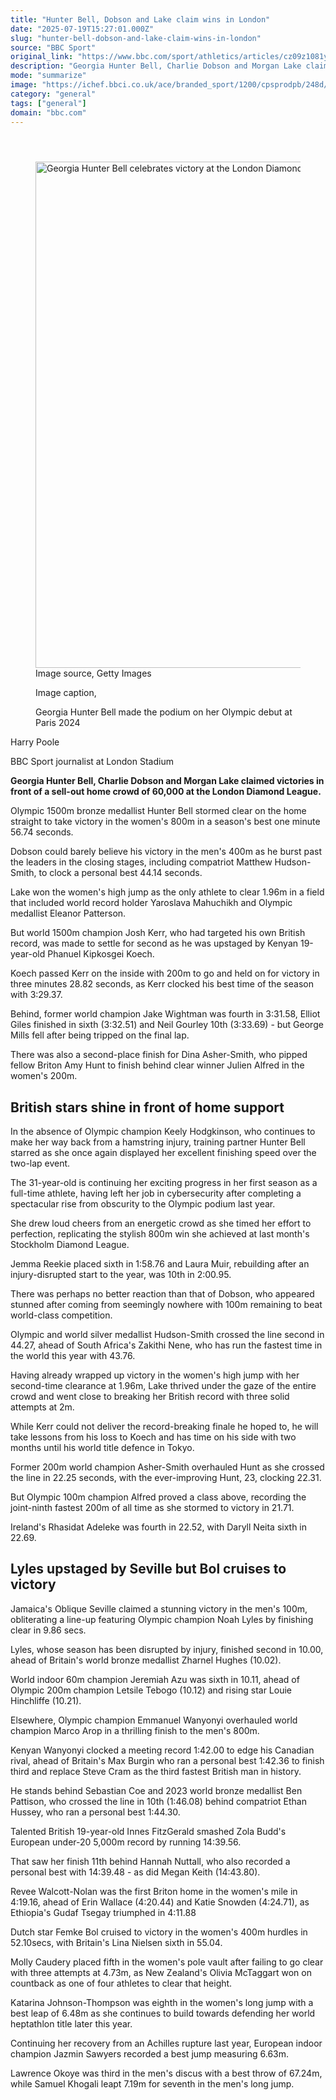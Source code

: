 ```yaml
---
title: "Hunter Bell, Dobson and Lake claim wins in London"
date: "2025-07-19T15:27:01.000Z"
slug: "hunter-bell-dobson-and-lake-claim-wins-in-london"
source: "BBC Sport"
original_link: "https://www.bbc.com/sport/athletics/articles/cz09z1081ydo"
description: "Georgia Hunter Bell, Charlie Dobson and Morgan Lake claim victories in front of a sell-out home crowd of 60,000 at the London Diamond League."
mode: "summarize"
image: "https://ichef.bbci.co.uk/ace/branded_sport/1200/cpsprodpb/248d/live/94898750-64b3-11f0-9881-954771c01d18.jpg"
category: "general"
tags: ["general"]
domain: "bbc.com"
---
```

<div id="readability-page-1" class="page"><div><main id="main-content" data-testid="main-content"><article id="urn-bbc-ares--article-cz09z1081ydo"><header data-component="headline-block"></header><div data-component="image-block"><figure><p><span><picture><source srcset="https://ichef.bbci.co.uk/ace/standard/240/cpsprodpb/248d/live/94898750-64b3-11f0-9881-954771c01d18.jpg.webp 240w, https://ichef.bbci.co.uk/ace/standard/320/cpsprodpb/248d/live/94898750-64b3-11f0-9881-954771c01d18.jpg.webp 320w, https://ichef.bbci.co.uk/ace/standard/480/cpsprodpb/248d/live/94898750-64b3-11f0-9881-954771c01d18.jpg.webp 480w, https://ichef.bbci.co.uk/ace/standard/624/cpsprodpb/248d/live/94898750-64b3-11f0-9881-954771c01d18.jpg.webp 624w, https://ichef.bbci.co.uk/ace/standard/800/cpsprodpb/248d/live/94898750-64b3-11f0-9881-954771c01d18.jpg.webp 800w, https://ichef.bbci.co.uk/ace/standard/976/cpsprodpb/248d/live/94898750-64b3-11f0-9881-954771c01d18.jpg.webp 976w" type="image/webp"><img alt="Georgia Hunter Bell celebrates victory at the London Diamond League" src="https://ichef.bbci.co.uk/ace/standard/1440/cpsprodpb/248d/live/94898750-64b3-11f0-9881-954771c01d18.jpg" srcset="https://ichef.bbci.co.uk/ace/standard/240/cpsprodpb/248d/live/94898750-64b3-11f0-9881-954771c01d18.jpg 240w, https://ichef.bbci.co.uk/ace/standard/320/cpsprodpb/248d/live/94898750-64b3-11f0-9881-954771c01d18.jpg 320w, https://ichef.bbci.co.uk/ace/standard/480/cpsprodpb/248d/live/94898750-64b3-11f0-9881-954771c01d18.jpg 480w, https://ichef.bbci.co.uk/ace/standard/624/cpsprodpb/248d/live/94898750-64b3-11f0-9881-954771c01d18.jpg 624w, https://ichef.bbci.co.uk/ace/standard/800/cpsprodpb/248d/live/94898750-64b3-11f0-9881-954771c01d18.jpg 800w, https://ichef.bbci.co.uk/ace/standard/976/cpsprodpb/248d/live/94898750-64b3-11f0-9881-954771c01d18.jpg 976w" width="1440" height="809.8765432098766"></picture></span><span role="text"><span>Image source, </span>Getty Images</span></p><figcaption><span>Image caption, </span><p>Georgia Hunter Bell made the podium on her Olympic debut at Paris 2024</p></figcaption></figure></div><div data-component="byline-block"><p>Harry Poole</p><p>BBC Sport journalist at London Stadium</p></div><div data-component="text-block"><p><b>Georgia Hunter Bell, Charlie Dobson and Morgan Lake claimed victories in front of a sell-out home crowd of 60,000 at the London Diamond League.</b></p><p>Olympic 1500m bronze medallist Hunter Bell stormed clear on the home straight to take victory in the women's 800m in a season's best one minute 56.74 seconds.</p><p>Dobson could barely believe his victory in the men's 400m as he burst past the leaders in the closing stages, including compatriot Matthew Hudson-Smith, to clock a personal best 44.14 seconds.</p><p>Lake won the women's high jump as the only athlete to clear 1.96m in a field that included world record holder Yaroslava Mahuchikh and Olympic medallist Eleanor Patterson.</p><p>But world 1500m champion Josh Kerr, who had targeted his own British record, was made to settle for second as he was upstaged by Kenyan 19-year-old Phanuel Kipkosgei Koech.</p><p>Koech passed Kerr on the inside with 200m to go and held on for victory in three minutes 28.82 seconds, as Kerr clocked his best time of the season with 3:29.37.</p><p>Behind, former world champion Jake Wightman was fourth in 3:31.58, Elliot Giles finished in sixth (3:32.51) and Neil Gourley 10th (3:33.69) - but George Mills fell after being tripped on the final lap.</p><p>There was also a second-place finish for Dina Asher-Smith, who pipped fellow Briton Amy Hunt to finish behind clear winner Julien Alfred in the women's 200m.</p></div><p data-component="subheadline-block"><h2 id="British-stars-shine-in-front-of-home-support" tabindex="-1"><span role="text">British stars shine in front of home support</span></h2></p><div data-component="text-block"><p>In the absence of Olympic champion Keely Hodgkinson, who continues to make her way back from a hamstring injury, training partner Hunter Bell starred as she once again displayed her excellent finishing speed over the two-lap event.</p><p>The 31-year-old is continuing her exciting progress in her first season as a full-time athlete, having left her job in cybersecurity after completing a spectacular rise from obscurity to the Olympic podium last year.</p><p>She drew loud cheers from an energetic crowd as she timed her effort to perfection, replicating the stylish 800m win she achieved at last month's Stockholm Diamond League.</p><p>Jemma Reekie placed sixth in 1:58.76 and Laura Muir, rebuilding after an injury-disrupted start to the year, was 10th in 2:00.95.</p></div><div data-component="text-block"><p>There was perhaps no better reaction than that of Dobson, who appeared stunned after coming from seemingly nowhere with 100m remaining to beat world-class competition.</p><p>Olympic and world silver medallist Hudson-Smith crossed the line second in 44.27, ahead of South Africa's Zakithi Nene, who has run the fastest time in the world this year with 43.76.</p><p>Having already wrapped up victory in the women's high jump with her second-time clearance at 1.96m, Lake thrived under the gaze of the entire crowd and went close to breaking her British record with three solid attempts at 2m.</p><p>While Kerr could not deliver the record-breaking finale he hoped to, he will take lessons from his loss to Koech and has time on his side with two months until his world title defence in Tokyo.</p><p>Former 200m world champion Asher-Smith overhauled Hunt as she crossed the line in 22.25 seconds, with the ever-improving Hunt, 23, clocking 22.31.</p><p>But Olympic 100m champion Alfred proved a class above, recording the joint-ninth fastest 200m of all time as she stormed to victory in 21.71.</p><p>Ireland's Rhasidat Adeleke was fourth in 22.52, with Daryll Neita sixth in 22.69.</p></div><p data-component="subheadline-block"><h2 id="Lyles-upstaged-by-Seville-but-Bol-cruises-to-victory" tabindex="-1"><span role="text">Lyles upstaged by Seville but Bol cruises to victory</span></h2></p><div data-component="text-block"><p>Jamaica's Oblique Seville claimed a stunning victory in the men's 100m, obliterating a line-up featuring Olympic champion Noah Lyles by finishing clear in 9.86 secs.</p><p>Lyles, whose season has been disrupted by injury, finished second in 10.00, ahead of Britain's world bronze medallist Zharnel Hughes (10.02).</p><p>World indoor 60m champion Jeremiah Azu was sixth in 10.11, ahead of Olympic 200m champion Letsile Tebogo (10.12) and rising star Louie Hinchliffe (10.21).</p><p>Elsewhere, Olympic champion Emmanuel Wanyonyi overhauled world champion Marco Arop in a thrilling finish to the men's 800m.</p><p>Kenyan Wanyonyi clocked a meeting record 1:42.00 to edge his Canadian rival, ahead of Britain's Max Burgin who ran a personal best 1:42.36 to finish third and replace Steve Cram as the third fastest British man in history.</p><p>He stands behind Sebastian Coe and 2023 world bronze medallist Ben Pattison, who crossed the line in 10th (1:46.08) behind compatriot Ethan Hussey, who ran a personal best 1:44.30.</p></div><div data-component="text-block"><p>Talented British 19-year-old Innes FitzGerald smashed Zola Budd's European under-20 5,000m record by running 14:39.56.</p><p>That saw her finish 11th behind Hannah Nuttall, who also recorded a personal best with 14:39.48 - as did Megan Keith (14:43.80).</p><p>Revee Walcott-Nolan was the first Briton home in the women's mile in 4:19.16, ahead of Erin Wallace (4:20.44) and Katie Snowden (4:24.71), as Ethiopia's Gudaf Tsegay triumphed in 4:11.88</p><p>Dutch star Femke Bol cruised to victory in the women's 400m hurdles in 52.10secs, with Britain's Lina Nielsen sixth in 55.04.</p><p>Molly Caudery placed fifth in the women's pole vault after failing to go clear with three attempts at 4.73m, as New Zealand's Olivia McTaggart won on countback as one of four athletes to clear that height.</p><p>Katarina Johnson-Thompson was eighth in the women's long jump with a best leap of 6.48m as she continues to build towards defending her world heptathlon title later this year.</p><p>Continuing her recovery from an Achilles rupture last year, European indoor champion Jazmin Sawyers recorded a best jump measuring 6.63m.</p><p>Lawrence Okoye was third in the men's discus with a best throw of 67.24m, while Samuel Khogali leapt 7.19m for seventh in the men's long jump.</p></div></article></main></div></div>